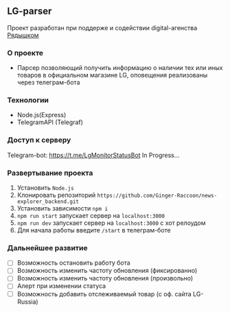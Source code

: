 ## LG-parser
Проект разработан при поддерже и содействии digital-агенства [Рядышком](https://rjadysh.com/)
### О проекте
- Парсер позволяющий получить информацию о наличии тех или иных товаров в официальном магазине LG, оповещения реализованы через телеграм-бота 

### Технологии
+ Node.js(Express)
+ TelegramAPI (Telegraf)

### Доступ к серверу
Telegram-bot: https://t.me/LgMonitorStatusBot
In Progress...

### Развертывание проекта
1. Установить `Node.js`
2. Клонировать репозиторий `https://github.com/Ginger-Raccoon/news-explorer_backend.git`
3. Установить зависимости `npm i`
4. `npm run start` запускает сервер на `localhost:3000`
5. `npm run dev` запускает сервер на `localhost:3000` с хот релоудом
6. Для начала работы введите `/start` в телеграм-боте

### Дальнейшее развитие
+[ ] Возможность остановить работу бота
+[ ] Возможность изменить частоту обновления (фиксированно)
+[ ] Возможность изменить частоту обновления (произвольно)
+[ ] Алерт при изменении статуса 
+[ ] Возможность добавить отслеживаемый товар (с оф. сайта LG-Russia)
